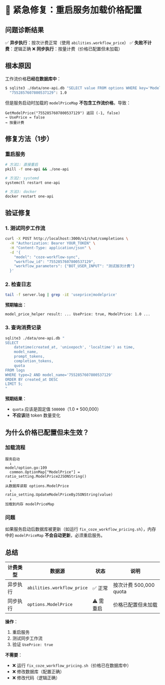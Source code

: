 # 🚨 紧急修复：重启服务加载价格配置

## 问题诊断结果

✅ **异步执行**：按次计费正常（使用 `abilities.workflow_price`）
✅ **失败不计费**：逻辑正确
❌ **同步执行**：按量计费（价格已配置但未加载）

## 根本原因

工作流价格**已经在数据库中**：
```bash
$ sqlite3 ./data/one-api.db "SELECT value FROM options WHERE key='ModelPrice';" | jq . | grep "7552857607800537129"
  "7552857607800537129": 1.0
```

但是服务启动时加载的 `modelPriceMap` **不包含工作流价格**，导致：
```
GetModelPrice("7552857607800537129") 返回 (-1, false)
→ UsePrice = false
→ 按量计费
```

## 修复方法（1步）

### 重启服务

```bash
# 方法1: 直接重启
pkill -f one-api && ./one-api

# 方法2: systemd
systemctl restart one-api

# 方法3: docker
docker restart one-api
```

## 验证修复

### 1. 测试同步工作流

```bash
curl -X POST http://localhost:3000/v1/chat/completions \
  -H "Authorization: Bearer YOUR_TOKEN" \
  -H "Content-Type: application/json" \
  -d '{
    "model": "coze-workflow-sync",
    "workflow_id": "7552857607800537129",
    "workflow_parameters": {"BOT_USER_INPUT": "测试按次计费"}
  }'
```

### 2. 检查日志

```bash
tail -f server.log | grep -iE 'useprice|modelprice'
```

**预期输出**：
```
model_price_helper result: ... UsePrice: true, ModelPrice: 1.0 ...
```

### 3. 查询消费记录

```bash
sqlite3 ./data/one-api.db "
SELECT
    datetime(created_at, 'unixepoch', 'localtime') as time,
    model_name,
    prompt_tokens,
    completion_tokens,
    quota
FROM logs
WHERE type=2 AND model_name='7552857607800537129'
ORDER BY created_at DESC
LIMIT 5;
"
```

**预期结果**：
- `quota` 应该是固定值 `500000`（1.0 * 500,000）
- **不应该**随 token 数量变化

## 为什么价格已配置但未生效？

### 加载流程

```
服务启动
  ↓
model/option.go:109
  common.OptionMap["ModelPrice"] = ratio_setting.ModelPrice2JSONString()
  ↓
从数据库读取 options.ModelPrice
  ↓
ratio_setting.UpdateModelPriceByJSONString(value)
  ↓
加载到内存 modelPriceMap
```

### 问题

如果服务启动后数据库被更新（如运行 `fix_coze_workflow_pricing.sh`），内存中的 `modelPriceMap` **不会自动更新**，必须重启服务。

## 总结

| 计费类型 | 数据源 | 状态 | 说明 |
|---------|--------|------|------|
| 异步执行 | `abilities.workflow_price` | ✅ 正常 | 按次计费 500,000 quota |
| 同步执行 | `options.ModelPrice` | ⚠️ 需重启 | 价格已配置但未加载 |

**操作**：
1. 重启服务
2. 测试同步工作流
3. 验证 `UsePrice: true`

**不需要**：
- ❌ 运行 `fix_coze_workflow_pricing.sh`（价格已在数据库中）
- ❌ 修改数据库（配置正确）
- ❌ 修改代码（逻辑正确）
